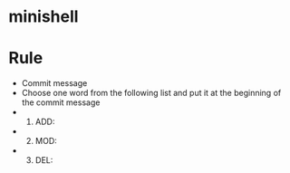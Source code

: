 # minishell

# Rule
* Commit message
* Choose one word from the following list and put it at the beginning of the commit message
*  1. ADD:
*  2. MOD:
*  3. DEL:
  
